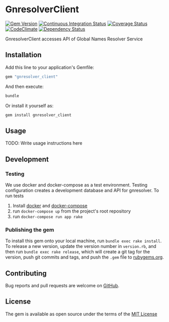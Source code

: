 # GnresolverClient

[![Gem Version][gem_badge]][gem_link]
[![Continuous Integration Status][ci_badge]][ci_link]
[![Coverage Status][cov_badge]][cov_link]
[![CodeClimate][code_badge]][code_link]
[![Dependency Status][dep_badge]][dep_link]

GnresolverClient accesses API of Global Names Resolver Service

## Installation

Add this line to your application's Gemfile:

```ruby
gem "gnresolver_client"
```

And then execute:

```bash
bundle
```

Or install it yourself as:

```bash
gem install gnresolver_client
```

## Usage

TODO: Write usage instructions here

## Development

### Testing

We use docker and docker-compose as a test environment. Testing configuration
creates a development database and API for gnresolver. To run tests

1. Install [docker] and [docker-compose]
1. run ``docker-compose up`` from the project's root repository
1. run ``docker-compose run app rake``

### Publishing the gem

To install this gem onto your local machine, run `bundle exec rake install`. To
release a new version, update the version number in `version.rb`, and then run
`bundle exec rake release`, which will create a git tag for the version, push
git commits and tags, and push the `.gem` file to
[rubygems.org].

## Contributing

Bug reports and pull requests are welcome on [GitHub][github-repo].

## License

The gem is available as open source under the terms of the
[MIT License][license]

[gem_badge]: https://badge.fury.io/rb/gnresolver_client.svg
[gem_link]: http://badge.fury.io/rb/gnresolver_client
[ci_badge]: https://secure.travis-ci.org/GlobalNamesArchitecture/gnresolver_client.svg
[ci_link]: http://travis-ci.org/GlobalNamesArchitecture/gnresolver_client
[cov_badge]: https://coveralls.io/repos/GlobalNamesArchitecture/gnresolver_client/badge.svg?branch=master
[cov_link]: https://coveralls.io/r/GlobalNamesArchitecture/gnresolver_client?branch=master
[code_badge]: https://codeclimate.com/github/GlobalNamesArchitecture/gnresolver_client/badges/gpa.svg
[code_link]: https://codeclimate.com/github/GlobalNamesArchitecture/gnresolver_client
[dep_badge]: https://gemnasium.com/GlobalNamesArchitecture/gnresolver_client.png
[dep_link]: https://gemnasium.com/GlobalNamesArchitecture/gnresolver_client
[github-repo]: https://github.com/GlobalNamesArchitecture/gnresolver_client
[license]: https://github.com/GlobalNamesArchitecture/gnresolver_client/blob/master/LICENSE
[rubygems.org]: https://rubygems.org
[docker]: https://docs.docker.com/engine/installation/
[docker-compose]: https://docs.docker.com/compose/install/
